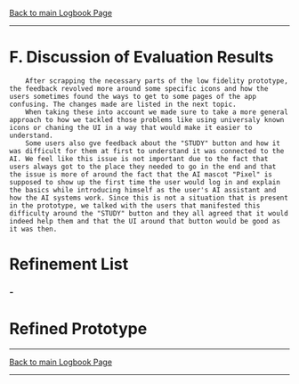 [Back to main Logbook Page](../hci_logbook.md)

---

# F. Discussion of Evaluation Results

        After scrapping the necessary parts of the low fidelity prototype, the feedback revolved more around some specific icons and how the users sometimes found the ways to get to some pages of the app confusing. The changes made are listed in the next topic.
        When taking these into account we made sure to take a more general approach to how we tackled those problems like using universaly known icons or chaning the UI in a way that would make it easier to understand.
        Some users also gve feedback about the "STUDY" button and how it was difficult for them at first to understand it was connected to the AI. We feel like this issue is not important due to the fact that users always got to the place they needed to go in the end and that the issue is more of around the fact that the AI mascot "Pixel" is supposed to show up the first time the user would log in and explain the basics while introducing himself as the user's AI assistant and how the AI systems work. Since this is not a situation that is present in the prototype, we talked with the users that manifested this difficulty around the "STUDY" button and they all agreed that it would indeed help them and that the UI around that button would be good as it was then.

# Refinement List

### - 


# Refined Prototype


---
[Back to main Logbook Page](../hci_logbook.md)

---